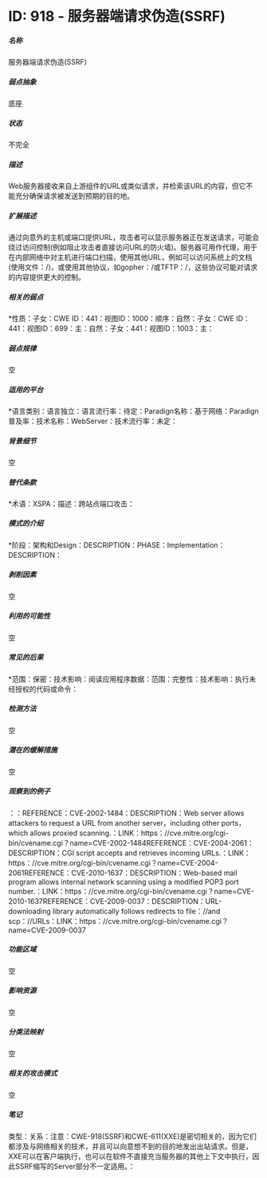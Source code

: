 # ID: 918 - 服务器端请求伪造(SSRF)
<h5>名称</h5>服务器端请求伪造(SSRF)
<h5>弱点抽象</h5>底座
<h5>状态</h5>不完全
<h5>描述</h5>Web服务器接收来自上游组件的URL或类似请求，并检索该URL的内容，但它不能充分确保请求被发送到预期的目的地。
<h5>扩展描述</h5>通过向意外的主机或端口提供URL，攻击者可以显示服务器正在发送请求，可能会绕过访问控制(例如阻止攻击者直接访问URL的防火墙)。服务器可用作代理，用于在内部网络中对主机进行端口扫描，使用其他URL，例如可以访问系统上的文档(使用文件：/)，或使用其他协议，如gopher：/或TFTP：/，这些协议可能对请求的内容提供更大的控制。
<h5>相关的弱点</h5>*性质：子女：CWE ID：441：视图ID：1000：顺序：自然：子女：CWE ID：441：视图ID：699：主：自然：子女：441：视图ID：1003：主：
<h5>弱点规律</h5>空
<h5>适用的平台</h5>*语言类别：语言独立：语言流行率：待定：Paradign名称：基于网络：Paradign普及率：技术名称：WebServer：技术流行率：未定：
<h5>背景细节</h5>空
<h5>替代条款</h5>*术语：XSPA：描述：跨站点端口攻击：
<h5>模式的介绍</h5>*阶段：架构和Design：DESCRIPTION：PHASE：Implementation：DESCRIPTION：
<h5>剥削因素</h5>空
<h5>利用的可能性</h5>空
<h5>常见的后果</h5>*范围：保密：技术影响：阅读应用程序数据：范围：完整性：技术影响：执行未经授权的代码或命令：
<h5>检测方法</h5>空
<h5>潜在的缓解措施</h5>空
<h5>观察到的例子</h5>：：REFERENCE：CVE-2002-1484：DESCRIPTION：Web server allows attackers to request a URL from another server，including other ports，which allows proxied scanning.：LINK：https：//cve.mitre.org/cgi-bin/cvename.cgi？name=CVE-2002-1484REFERENCE：CVE-2004-2061：DESCRIPTION：CGI script accepts and retrieves incoming URLs.：LINK：https：//cve.mitre.org/cgi-bin/cvename.cgi？name=CVE-2004-2061REFERENCE：CVE-2010-1637：DESCRIPTION：Web-based mail program allows internal network scanning using a modified POP3 port number.：LINK：https：//cve.mitre.org/cgi-bin/cvename.cgi？name=CVE-2010-1637REFERENCE：CVE-2009-0037：DESCRIPTION：URL-downloading library automatically follows redirects to file：//and scp：//URLs：LINK：https：//cve.mitre.org/cgi-bin/cvename.cgi？name=CVE-2009-0037
<h5>功能区域</h5>空
<h5>影响资源</h5>空
<h5>分类法映射</h5>空
<h5>相关的攻击模式</h5>空
<h5>笔记</h5>类型：关系：注意：CWE-918(SSRF)和CWE-611(XXE)是密切相关的，因为它们都涉及与网络相关的技术，并且可以向意想不到的目的地发出出站请求。但是，XXE可以在客户端执行，也可以在软件不直接充当服务器的其他上下文中执行，因此SSRF缩写的Server部分不一定适用。：

